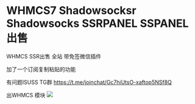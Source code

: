 # WHMCS7 Shadowsocksr Shadowsocks SSRPANEL SSPANEL  出售

WHMCS SSR出售 全站 带免签微信插件


加了一个订阅复制粘贴的功能

有问题ISUSS TG群 https://t.me/joinchat/Gc7hiUtsO-xaftop5NSf8Q

出WHMCS 模块
![](https://github.com/ilovebamboo/WHMCS-Legendsocks-plugin/blob/Legendsocks/QQ20180702-174013.png)
